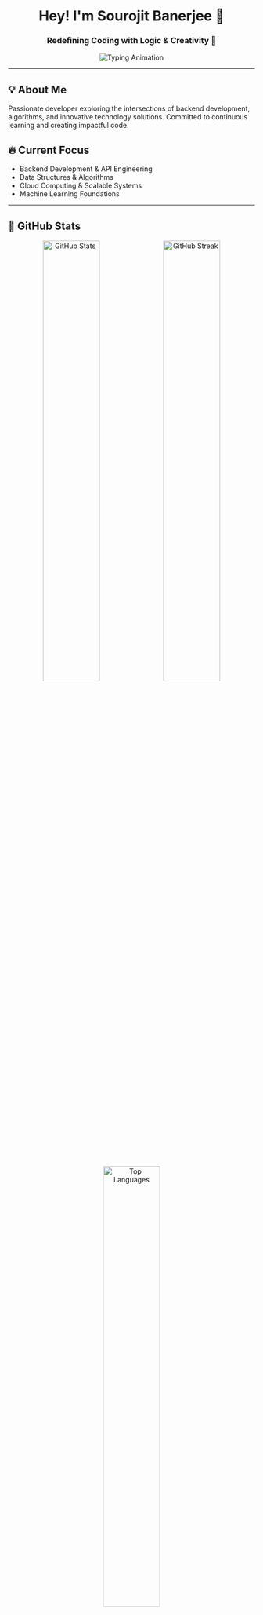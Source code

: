 <h1 align="center">Hey! I'm Sourojit Banerjee 👋</h1>
<h3 align="center">Redefining Coding with Logic & Creativity 🚀</h3>

<!-- Cool Typing Animation -->
<p align="center">
  <img src="https://readme-typing-svg.herokuapp.com?font=Fira+Code&pause=1000&color=36BCF7&width=600&lines=Code+is+not+just+syntax;Innovation+distinguishes+leaders+from+followers;Building+scalable+systems,+one+line+at+a+time;Think+big,+code+bold,+create+impact" alt="Typing Animation" />
</p>

---

## 💡 About Me
Passionate developer exploring the intersections of backend development, algorithms, and innovative technology solutions. Committed to continuous learning and creating impactful code.

## 🔥 Current Focus  
- Backend Development & API Engineering  
- Data Structures & Algorithms  
- Cloud Computing & Scalable Systems  
- Machine Learning Foundations  

---

## 🚀 GitHub Stats  
<p align="center">
  <img src="https://github-readme-stats.vercel.app/api?username=SourojitBanerjee&show_icons=true&theme=radical&hide_border=true" alt="GitHub Stats" width="48%"/>
  <img src="https://github-readme-streak-stats.herokuapp.com/?user=SourojitBanerjee&theme=radical&hide_border=true" alt="GitHub Streak" width="48%"/>
</p>

<p align="center">
  <img src="https://github-readme-stats.vercel.app/api/top-langs/?username=SourojitBanerjee&layout=compact&theme=radical&hide_border=true" alt="Top Languages" width="48%"/>
</p>

---

## 🛠️ Technology Stack  
<p align="center">
  <img src="https://skillicons.dev/icons?i=c,cpp,python,js,html,css,git,github,vscode" alt="Tech Stack"/>
</p>

---

## 🌐 Languages & Tools  
<p align="center">
  <img src="https://img.shields.io/badge/-C-00599C?style=flat-square&logo=c"/>
  <img src="https://img.shields.io/badge/-C++-00599C?style=flat-square&logo=cplusplus"/>
  <img src="https://img.shields.io/badge/-Python-black?style=flat-square&logo=Python"/>
  <img src="https://img.shields.io/badge/-JavaScript-black?style=flat-square&logo=javascript"/>
  <img src="https://img.shields.io/badge/-Git-black?style=flat-square&logo=git"/>
</p>

---

## 🤝 Connect With Me  
<p align="center">
  <a href="mailto:sourojitbanerjee159@gmail.com">
    <img alt="Email" src="https://img.shields.io/badge/Email-sourojitbanerjee159@gmail.com-red?style=flat-square&logo=gmail"/>
  </a>
  <a href="https://www.linkedin.com/in/sourojit-banerjee-50458525a/">
    <img alt="LinkedIn" src="https://img.shields.io/badge/LinkedIn-Sourojit_Banerjee-blue?style=flat-square&logo=linkedin"/>
  </a>
  <a href="https://twitter.com/sourojitbanerj2">
    <img alt="Twitter" src="https://img.shields.io/badge/Twitter-@sourojitbanerj2-blue?style=flat-square&logo=twitter"/>
  </a>
</p>

---
<h3 align="center"><i>"The best way to predict the future is to invent it." – Alan Kay</i> 🚀</h3>

